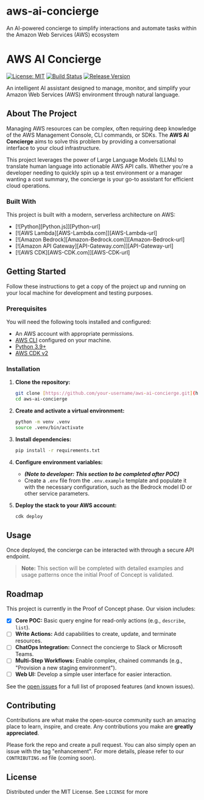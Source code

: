 # aws-ai-concierge
An AI-powered concierge to simplify interactions and automate tasks within the Amazon Web Services (AWS) ecosystem

# AWS AI Concierge

[![License: MIT](https://img.shields.io/badge/License-MIT-yellow.svg)](https://opensource.org/licenses/MIT)
[![Build Status](https://img.shields.io/badge/build-passing-brightgreen)](https://github.com/your-username/aws-ai-concierge)
[![Release Version](https://img.shields.io/badge/version-0.1.0--alpha-blue)](https://github.com/your-username/aws-ai-concierge)

An intelligent AI assistant designed to manage, monitor, and simplify your Amazon Web Services (AWS) environment through natural language.

## About The Project

Managing AWS resources can be complex, often requiring deep knowledge of the AWS Management Console, CLI commands, or SDKs. The **AWS AI Concierge** aims to solve this problem by providing a conversational interface to your cloud infrastructure.

This project leverages the power of Large Language Models (LLMs) to translate human language into actionable AWS API calls. Whether you're a developer needing to quickly spin up a test environment or a manager wanting a cost summary, the concierge is your go-to assistant for efficient cloud operations.

### Built With

This project is built with a modern, serverless architecture on AWS:

* [![Python][Python.js]][Python-url]
* [![AWS Lambda][AWS-Lambda.com]][AWS-Lambda-url]
* [![Amazon Bedrock][Amazon-Bedrock.com]][Amazon-Bedrock-url]
* [![Amazon API Gateway][API-Gateway.com]][API-Gateway-url]
* [![AWS CDK][AWS-CDK.com]][AWS-CDK-url]

## Getting Started

Follow these instructions to get a copy of the project up and running on your local machine for development and testing purposes.

### Prerequisites

You will need the following tools installed and configured:
* An AWS account with appropriate permissions.
* [AWS CLI](https://aws.amazon.com/cli/) configured on your machine.
* [Python 3.9+](https://www.python.org/downloads/)
* [AWS CDK v2](https://docs.aws.amazon.com/cdk/v2/guide/getting_started.html)

### Installation

1.  **Clone the repository:**
    ```sh
    git clone [https://github.com/your-username/aws-ai-concierge.git](https://github.com/your-username/aws-ai-concierge.git)
    cd aws-ai-concierge
    ```
2.  **Create and activate a virtual environment:**
    ```sh
    python -m venv .venv
    source .venv/bin/activate
    ```
3.  **Install dependencies:**
    ```sh
    pip install -r requirements.txt
    ```
4.  **Configure environment variables:**
    * _**(Note to developer: This section to be completed after POC)**_
    * Create a `.env` file from the `.env.example` template and populate it with the necessary configuration, such as the Bedrock model ID or other service parameters.

5.  **Deploy the stack to your AWS account:**
    ```sh
    cdk deploy
    ```

## Usage

Once deployed, the concierge can be interacted with through a secure API endpoint.

> **Note:** This section will be completed with detailed examples and usage patterns once the initial Proof of Concept is validated.

## Roadmap

This project is currently in the Proof of Concept phase. Our vision includes:

-   [x] **Core POC:** Basic query engine for read-only actions (e.g., `describe`, `list`).
-   [ ] **Write Actions:** Add capabilities to create, update, and terminate resources.
-   [ ] **ChatOps Integration:** Connect the concierge to Slack or Microsoft Teams.
-   [ ] **Multi-Step Workflows:** Enable complex, chained commands (e.g., "Provision a new staging environment").
-   [ ] **Web UI:** Develop a simple user interface for easier interaction.

See the [open issues](https://github.com/your-username/aws-ai-concierge/issues) for a full list of proposed features (and known issues).

## Contributing

Contributions are what make the open-source community such an amazing place to learn, inspire, and create. Any contributions you make are **greatly appreciated**.

Please fork the repo and create a pull request. You can also simply open an issue with the tag "enhancement".
For more details, please refer to our `CONTRIBUTING.md` file (coming soon).

## License

Distributed under the MIT License. See `LICENSE` for more
